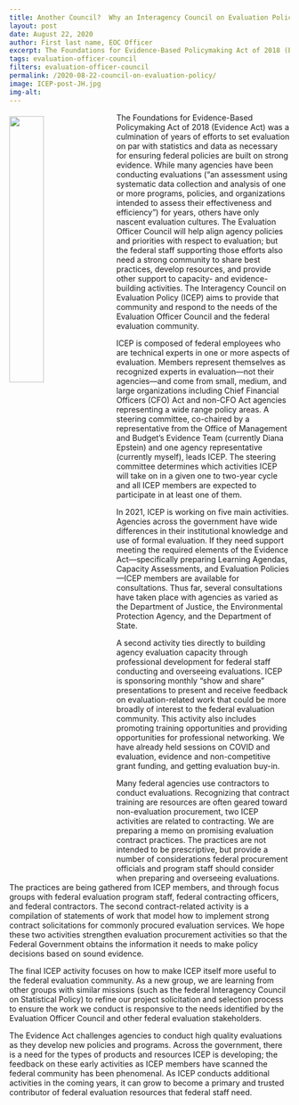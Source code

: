 ```yaml
---
title: Another Council?  Why an Interagency Council on Evaluation Policy
layout: post
date: August 22, 2020
author: First last name, EOC Officer
excerpt: The Foundations for Evidence-Based Policymaking Act of 2018 (Evidence Act) was a culmination of years of efforts to set evaluation on par with statistics and data as necessary for ensuring federal policies are... <a href="../2020-08-22-council-on-evaluation-policy/" aria-label="Why an Interagency Council on Evaluation Policy">Continue Reading</a>
tags: evaluation-officer-council
filters: evaluation-officer-council
permalink: /2020-08-22-council-on-evaluation-policy/
image: ICEP-post-JH.jpg
img-alt: 
---
```


<img src="{{site.baseurl}}/assets/images/blog/ICEP-post-JH.jpg" alt="" style="float:left; width:35%; height:35%; margin-right:1rem; margin-top:0.4rem">
The Foundations for Evidence-Based Policymaking Act of 2018 (Evidence Act) was a culmination of years of efforts to set evaluation on par with statistics and data as necessary for ensuring federal policies are built on strong evidence.  While many agencies have been conducting evaluations (“an assessment using systematic data collection and analysis of one or more programs, policies, and organizations intended to assess their effectiveness and efficiency”) for years, others have only nascent evaluation cultures.  The Evaluation Officer Council will help align agency policies and priorities with respect to evaluation; but the federal staff supporting those efforts also need a strong community to share best practices, develop resources, and provide other support to capacity- and evidence-building activities.  The Interagency Council on Evaluation Policy (ICEP) aims to provide that community and respond to the needs of the Evaluation Officer Council and the federal evaluation community.

ICEP is composed of federal employees who are technical experts in one or more aspects of evaluation.  Members represent themselves as recognized experts in evaluation—not their agencies—and come from small, medium, and large organizations including Chief Financial Officers (CFO) Act and non-CFO Act agencies representing a wide range policy areas.  A steering committee, co-chaired by a representative from the Office of Management and Budget’s Evidence Team (currently Diana Epstein) and one agency representative (currently myself), leads ICEP.  The steering committee determines which activities ICEP will take on in a given one to two-year cycle and all ICEP members are expected to participate in at least one of them. 

In 2021, ICEP is working on five main activities.  Agencies across the government have wide differences in their institutional knowledge and use of formal evaluation.  If they need support meeting the required elements of the Evidence Act—specifically preparing Learning Agendas, Capacity Assessments, and Evaluation Policies—ICEP members are available for consultations.  Thus far, several consultations have taken place with agencies as varied as the Department of Justice, the Environmental Protection Agency, and the Department of State.

A second activity ties directly to building agency evaluation capacity through professional development for federal staff conducting and overseeing evaluations.  ICEP is sponsoring monthly “show and share” presentations to present and receive feedback on evaluation-related work that could be more broadly of interest to the federal evaluation community.  This activity also includes promoting training opportunities and providing opportunities for professional networking.  We have already held sessions on COVID and evaluation, evidence and non-competitive grant funding, and getting evaluation buy-in.

Many federal agencies use contractors to conduct evaluations.  Recognizing that contract training are resources are often geared toward non-evaluation procurement, two ICEP activities are related to contracting.  We are preparing a memo on promising evaluation contract practices.  The practices are not intended to be prescriptive, but provide a number of considerations federal procurement officials and program staff should consider when preparing and overseeing evaluations.  The practices are being gathered from ICEP members, and through focus groups with federal evaluation program staff, federal contracting officers, and federal contractors.  The second contract-related activity is a compilation of statements of work that model how to implement strong contract solicitations for commonly procured evaluation services.  We hope these two activities strengthen evaluation procurement activities so that the Federal Government obtains the information it needs to make policy decisions based on sound evidence.  

The final ICEP activity focuses on how to make ICEP itself more useful to the federal evaluation community.  As a new group, we are learning from other groups with similar missions (such as the federal Interagency Council on Statistical Policy) to refine our project solicitation and selection process to ensure the work we conduct is responsive to the needs identified by the Evaluation Officer Council and other federal evaluation stakeholders.

The Evidence Act challenges agencies to conduct high quality evaluations as they develop new policies and programs.  Across the government, there is a need for the types of products and resources ICEP is developing; the feedback on these early activities as ICEP members have scanned the federal community has been phenomenal.  As ICEP conducts additional activities in the coming years, it can grow to become a primary and trusted contributor of federal evaluation resources that federal staff need.
